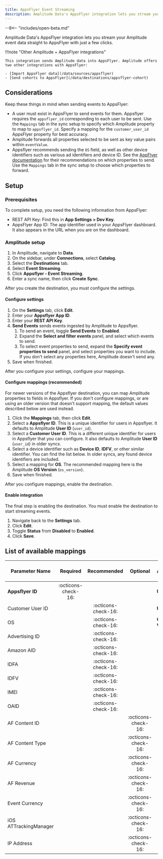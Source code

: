 ```yaml
---
title: AppsFlyer Event Streaming
description: Amplitude Data's AppsFlyer integration lets you stream your Amplitude event data straight to AppsFlyer with just a few clicks.
---
```


--8<-- "includes/open-beta.md"

Amplitude Data's AppsFlyer integration lets you stream your Amplitude event data straight to AppsFlyer with just a few clicks.

!!!note "Other Amplitude + AppsFlyer integrations"

    This integration sends Amplitude data into AppsFlyer. Amplitude offers two other integrations with AppsFlyer:

    - [Import AppsFlyer data](/data/sources/appsflyer)
    - [Send cohorts to AppsFlyer](/data/destinations/appsflyer-cohort)

## Considerations

Keep these things in mind when sending events to AppsFlyer:

- A user must exist in AppsFlyer to send events for them. Appsflyer requires the `appsflyer_id` corresponding to each user to be sent. Use the `Mappings` tab in the sync setup to specify which Amplitude property to map to `appsflyer_id`. Specify a mapping for the `customer_user_id` AppsFlyer property for best accuracy.
- Amplitude forwards all properties selected to be sent as key value pairs within `eventValue`.
- Appsflyer recommends sending the `OS` field, as well as other device identifiers such as various ad identifiers and device ID. See the [AppFlyer documentation](https://support.appsflyer.com/hc/en-us/articles/207034486#payload-parameters) for their recommendations on which properties to send. Use the `Mappings` tab in the sync setup to choose which properties to forward.

## Setup

### Prerequisites

To complete setup, you need the following information from AppsFlyer:

- REST API Key: Find this in **App Settings > Dev Key**.
- AppsFlyer App ID: The app identifier used in your AppsFlyer dashboard. It also appears in the URL when you are on the dashboard.

### Amplitude setup

1. In Amplitude, navigate to **Data**.
2. On the sidebar, under **Connections**, select **Catalog**.
3. Select the **Destinations** tab.
4. Select **Event Streaming**.
5. Click **Appsflyer - Event Streaming**.
6. Enter a sync name, then click **Create Sync**.

After you create the destination, you must configure the settings.

#### Configure settings

1. On the **Settings** tab, click **Edit**.
2. Enter your **Appsflyer App ID**.
3. Enter your **REST API Key**.
4. **Send Events** sends events ingested by Amplitude to Appsflyer.
      1. To send an event, toggle **Send Events** to **Enabled**.
      2. Expand the **Select and filter events** panel, and select which events to send.
      3. To select event properties to send, expand the **Specify event properties to send** panel, and select properties you want to include. If you don't select any properties here, Amplitude doesn't send any.
5. Save when finished.

After you configure your settings, configure your mappings.

#### Configure mappings (recommended)

For newer versions of the Appsflyer destination, you can map Amplitude properties to fields in Appsflyer. If you don't configure mappings, or are using an older version that doesn't support mapping, the default values described below are used instead.

1. Click the **Mappings** tab, then click **Edit**.
2. Select a **Appsflyer ID**. This is a unique identifier for users in Appsflyer. It defaults to Amplitude **User ID** (`user_id`).
3. Select a **Customer User ID**. This is a different unique identifier for users in Appsflyer that you can configure. It also defaults to Amplitude **User ID** (`user_id`) in older syncs.
4. Select a device identifier such as **Device ID**, **IDFV**, or other similar identifier. You can find the list below. In older syncs, any found device identifiers are included.
5. Select a mapping for **OS**. The recommended mapping here is the Amplitude **OS Version** (`os_version`).
6. Save when finished.

After you configure mappings, enable the destination.

#### Enable integration

The final step is enabling the destination. You must enable the destination to start streaming events.

1. Navigate back to the **Settings** tab.
2. Click **Edit**.
3. Toggle **Status** from **Disabled** to **Enabled**.
4. Click **Save**.

## List of available mappings

| Parameter Name        | Required              | Recommended           | Optional              | Default Amplitude Property |
|-----------------------|:---------------------:|:---------------------:|:---------------------:|----------------------------|
| **Appsflyer ID**      | :octicons-check-16:   |                       |                       | **User ID**                |
| Customer User ID      |                       | :octicons-check-16:   |                       | **User ID**                |
| OS                    |                       | :octicons-check-16:   |                       | **OS Version**             |
| Advertising ID        |                       | :octicons-check-16:   |                       |                            |
| Amazon AID            |                       | :octicons-check-16:   |                       |                            |
| IDFA                  |                       | :octicons-check-16:   |                       |                            |
| IDFV                  |                       | :octicons-check-16:   |                       |                            |
| IMEI                  |                       | :octicons-check-16:   |                       |                            |
| OAID                  |                       | :octicons-check-16:   |                       |                            |
| AF Content ID         |                       |                       | :octicons-check-16:   |                            |
| AF Content Type       |                       |                       | :octicons-check-16:   |                            |
| AF Currency           |                       |                       | :octicons-check-16:   |                            |
| AF Revenue            |                       |                       | :octicons-check-16:   |                            |
| Event Currency        |                       |                       | :octicons-check-16:   |                            |
| iOS ATTrackingManager |                       |                       | :octicons-check-16:   |                            |
| IP Address            |                       |                       | :octicons-check-16:   |                            |
